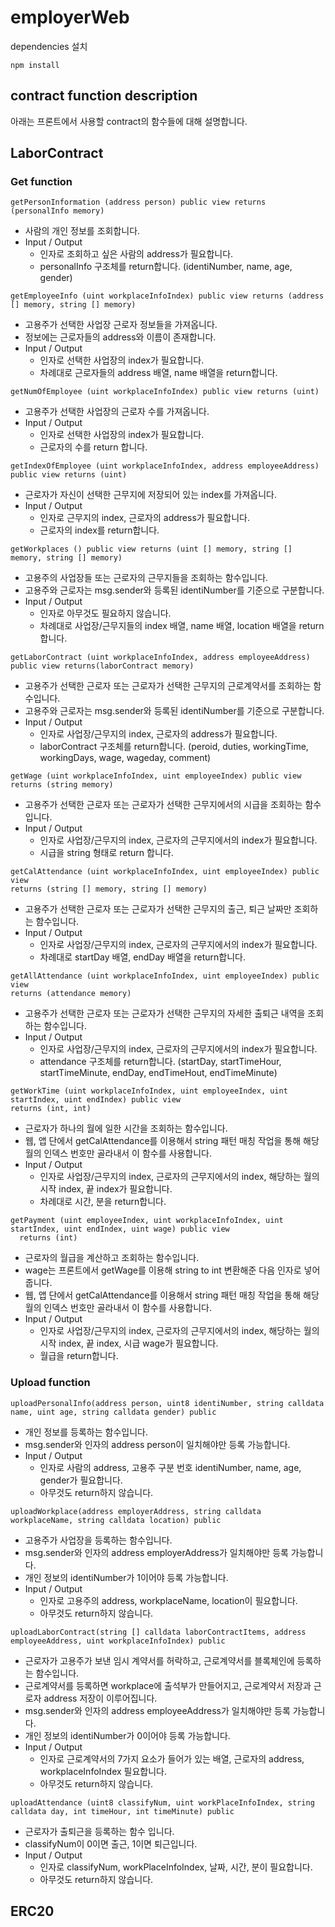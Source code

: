 # **employerWeb**

dependencies 설치

```
npm install
```

## **contract function description**

아래는 프론트에서 사용할 contract의 함수들에 대해 설명합니다.

## **LaborContract**

### Get function

```
getPersonInformation (address person) public view returns (personalInfo memory)
```

- 사람의 개인 정보를 조회합니다.
- Input / Output
  - 인자로 조회하고 싶은 사람의 address가 필요합니다.
  - personalInfo 구조체를 return합니다. (identiNumber, name, age, gender)

```
getEmployeeInfo (uint workplaceInfoIndex) public view returns (address [] memory, string [] memory) 
```
- 고용주가 선택한 사업장 근로자 정보들을 가져옵니다.
- 정보에는 근로자들의 address와 이름이 존재합니다.
- Input / Output
  - 인자로 선택한 사업장의 index가 필요합니다.
  - 차례대로 근로자들의 address 배열, name 배열을 return합니다.

```
getNumOfEmployee (uint workplaceInfoIndex) public view returns (uint)
```
- 고용주가 선택한 사업장의 근로자 수를 가져옵니다.
- Input / Output
  - 인자로 선택한 사업장의 index가 필요합니다.
  - 근로자의 수를 return 합니다.
 
```
getIndexOfEmployee (uint workplaceInfoIndex, address employeeAddress) public view returns (uint)
```
- 근로자가 자신이 선택한 근무지에 저장되어 있는 index를 가져옵니다.
- Input / Output
  - 인자로 근무지의 index, 근로자의 address가 필요합니다.
  - 근로자의 index를 return합니다.

```
getWorkplaces () public view returns (uint [] memory, string [] memory, string [] memory)
```
- 고용주의 사업장들 또는 근로자의 근무지들을 조회하는 함수입니다.
- 고용주와 근로자는 msg.sender와 등록된 identiNumber를 기준으로 구분합니다.
- Input / Output
  - 인자로 아무것도 필요하지 않습니다.
  - 차례대로 사업장/근무지들의 index 배열, name 배열, location 배열을 return합니다.
 
```
getLaborContract (uint workplaceInfoIndex, address employeeAddress) public view returns(laborContract memory)
```
- 고용주가 선택한 근로자 또는 근로자가 선택한 근무지의 근로계약서를 조회하는 함수입니다.
- 고용주와 근로자는 msg.sender와 등록된 identiNumber를 기준으로 구분합니다.
- Input / Output
  - 인자로 사업장/근무지의 index, 근로자의 address가 필요합니다.
  - laborContract 구조체를 return합니다. (peroid, duties, workingTime, workingDays, wage, wageday, comment)

```
getWage (uint workplaceInfoIndex, uint employeeIndex) public view returns (string memory)
```
-  고용주가 선택한 근로자 또는 근로자가 선택한 근무지에서의 시급을 조회하는 함수입니다.
- Input / Output
  - 인자로 사업장/근무지의 index, 근로자의 근무지에서의 index가 필요합니다. 
  - 시급을 string 형태로 return 합니다.
```
getCalAttendance (uint workplaceInfoIndex, uint employeeIndex) public view 
returns (string [] memory, string [] memory)
```
- 고용주가 선택한 근로자 또는 근로자가 선택한 근무지의 출근, 퇴근 날짜만 조회하는 함수입니다.
- Input / Output
  - 인자로 사업장/근무지의 index, 근로자의 근무지에서의 index가 필요합니다. 
  - 차례대로 startDay 배열, endDay 배열을 return합니다.

```
getAllAttendance (uint workplaceInfoIndex, uint employeeIndex) public view 
returns (attendance memory)
```
- 고용주가 선택한 근로자 또는 근로자가 선택한 근무지의 자세한 출퇴근 내역을 조회하는 함수입니다.
- Input / Output
  - 인자로 사업장/근무지의 index, 근로자의 근무지에서의 index가 필요합니다. 
  - attendance 구조체를 return합니다. (startDay, startTimeHour, startTimeMinute, endDay, endTimeHout, endTimeMinute)

```
getWorkTime (uint workplaceInfoIndex, uint employeeIndex, uint startIndex, uint endIndex) public view 
returns (int, int) 
```
- 근로자가 하나의 월에 일한 시간을 조회하는 함수입니다.
- 웹, 앱 단에서 getCalAttendance를 이용해서 string 패턴 매칭 작업을 통해 해당 월의 인덱스 번호만 골라내서 이 함수를 사용합니다.
- Input / Output
  - 인자로 사업장/근무지의 index, 근로자의 근무지에서의 index, 해당하는 월의 시작 index, 끝 index가 필요합니다. 
  - 차례대로 시간, 분을 return합니다.

```
getPayment (uint employeeIndex, uint workplaceInfoIndex, uint startIndex, uint endIndex, uint wage) public view 
  returns (int)
```
- 근로자의 월급을 계산하고 조회하는 함수입니다.
- wage는 프론트에서 getWage를 이용해 string to int 변환해준 다음 인자로 넣어줍니다.
- 웹, 앱 단에서 getCalAttendance를 이용해서 string 패턴 매칭 작업을 통해 해당 월의 인덱스 번호만 골라내서 이 함수를 사용합니다.
- Input / Output
  - 인자로 사업장/근무지의 index, 근로자의 근무지에서의 index, 해당하는 월의 시작 index, 끝 index, 시급 wage가 필요합니다. 
  - 월급을 return합니다.
 
### Upload function

```
uploadPersonalInfo(address person, uint8 identiNumber, string calldata name, uint age, string calldata gender) public
```

- 개인 정보를 등록하는 함수입니다.
- msg.sender와 인자의 address person이 일치해야만 등록 가능합니다.
- Input / Output
  - 인자로 사람의 address, 고용주 구분 번호 identiNumber, name, age, gender가 필요합니다.
  - 아무것도 return하지 않습니다.

```
uploadWorkplace(address employerAddress, string calldata workplaceName, string calldata location) public
```

- 고용주가 사업장을 등록하는 함수입니다.
- msg.sender와 인자의 address employerAddress가 일치해야만 등록 가능합니다.
- 개인 정보의 identiNumber가 1이어야 등록 가능합니다.
- Input / Output
  - 인자로 고용주의 address, workplaceName, location이 필요합니다.
  - 아무것도 return하지 않습니다.

```
uploadLaborContract(string [] calldata laborContractItems, address employeeAddress, uint workplaceInfoIndex) public
```

- 근로자가 고용주가 보낸 임시 계약서를 허락하고, 근로계약서를 블록체인에 등록하는 함수입니다.
- 근로계약서를 등록하면 workplace에 출석부가 만들어지고, 근로계약서 저장과 근로자 address 저장이 이루어집니다.
- msg.sender와 인자의 address employeeAddress가 일치해야만 등록 가능합니다.
- 개인 정보의 identiNumber가 0이어야 등록 가능합니다.
- Input / Output
  - 인자로 근로계약서의 7가지 요소가 들어가 있는 배열, 근로자의 address, workplaceInfoIndex 필요합니다.
  - 아무것도 return하지 않습니다.
  
```
uploadAttendance (uint8 classifyNum, uint workPlaceInfoIndex, string calldata day, int timeHour, int timeMinute) public 
```
- 근로자가 출퇴근을 등록하는 함수 입니다.
- classifyNum이 0이면 출근, 1이면 퇴근입니다.
- Input / Output
  - 인자로 classifyNum, workPlaceInfoIndex, 날짜, 시간, 분이 필요합니다.
  - 아무것도 return하지 않습니다.

## **ERC20**
